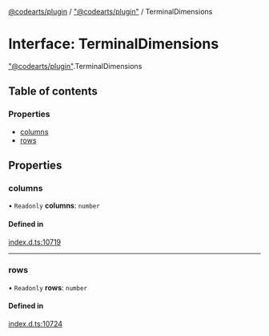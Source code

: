 [@codearts/plugin](../README.md) / ["@codearts/plugin"](../modules/_codearts_plugin_.md) / TerminalDimensions

# Interface: TerminalDimensions

["@codearts/plugin"](../modules/_codearts_plugin_.md).TerminalDimensions

## Table of contents

### Properties

- [columns](codearts_plugin_.TerminalDimensions.md#columns)
- [rows](codearts_plugin_.TerminalDimensions.md#rows)

## Properties

### columns

• `Readonly` **columns**: `number`

#### Defined in

[index.d.ts:10719](https://github.com/huaweicloud/cloudide-plugin-api/blob/203b986/index.d.ts#L10719)

___

### rows

• `Readonly` **rows**: `number`

#### Defined in

[index.d.ts:10724](https://github.com/huaweicloud/cloudide-plugin-api/blob/203b986/index.d.ts#L10724)
